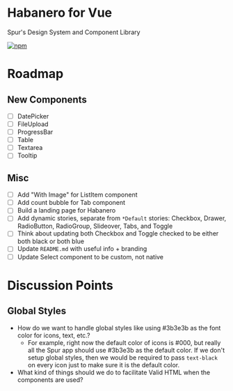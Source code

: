 # Habanero for Vue

Spur's Design System and Component Library

[![npm](https://img.shields.io/npm/v/habanero-vue.svg?style=flat-square)](https://www.npmjs.com/package/habanero-vue)

# Roadmap

## New Components

- [ ] DatePicker
- [ ] FileUpload
- [ ] ProgressBar
- [ ] Table
- [ ] Textarea
- [ ] Tooltip

## Misc

- [ ] Add "With Image" for ListItem component
- [ ] Add count bubble for Tab component
- [ ] Build a landing page for Habanero
- [ ] Add dynamic stories, separate from `*Default` stories: Checkbox, Drawer, RadioButton, RadioGroup, Slideover, Tabs, and Toggle
- [ ] Think about updating both Checkbox and Toggle checked to be either both black or both blue
- [ ] Update `README.md` with useful info + branding
- [ ] Update Select component to be custom, not native

# Discussion Points

## Global Styles

- How do we want to handle global styles like using #3b3e3b as the font color for icons, text, etc.?
  - For example, right now the default color of icons is #000, but really all the Spur app should use #3b3e3b as the default color. If we don't setup global styles, then we would be required to pass `text-black` on every icon just to make sure it is the default color.
- What kind of things should we do to facilitate Valid HTML when the components are used?

